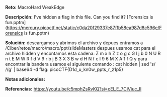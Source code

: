 
**Reto:** MacroHard WeakEdge

**Descripción:**
I've hidden a flag in this file. Can you find it? [Forensics is fun.pptm](https://mercury.picoctf.net/static/c0da20f29337e87ffb58ea987d8c596e/Forensics is fun.pptm)

**Solución:**
descargamos y abrimos el archivo y depues entramos a /Ciber/retos/macro/macro/ppt/slideMasters despues usamos cat para el archivo hidden y encontamos esta cadena: Z m x h Z z o g c G l j b 0 N U R n t E M W R f d V 9 r b j B 3 X 3 B w d H N f c l 9 6 M X A 1 f Q y para encontrar la bandera usamos el siguiente comando : 
cat hidden | sed 's/ //g' | base64 -d
flag: picoCTF{D1d_u_kn0w_ppts_r_z1p5}




**Notas adicionales:**

**Referencias:** 
https://youtu.be/c5mphZsRvKQ?si=oEl_E_7CIViuc_lI